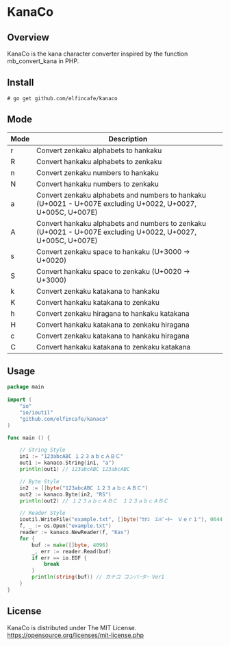 # KanaCo

## Overview
KanaCo is the kana character converter inspired by the function mb_convert_kana in PHP.

## Install

    # go get github.com/elfincafe/kanaco

## Mode

|Mode|Description|
|-|-|
|r|Convert zenkaku alphabets to hankaku|
|R|Convert hankaku alphabets to zenkaku|
|n|Convert zenkaku numbers to hankaku|
|N|Convert hankaku numbers to zenkaku|
|a|Convert zenkaku alphabets and numbers to hankaku (U+0021 - U+007E excluding U+0022, U+0027, U+005C, U+007E)|
|A|Convert hankaku alphabets and numbers to zenkaku (U+0021 - U+007E excluding U+0022, U+0027, U+005C, U+007E)|
|s|Convert zenkaku space to hankaku (U+3000 -> U+0020)|
|S|Convert hankaku space to zenkaku (U+0020 -> U+3000)|
|k|Convert zenkaku katakana to hankaku|
|K|Convert hankaku katakana to zenkaku|
|h|Convert zenkaku hiragana to hankaku katakana|
|H|Convert hankaku katakana to zenkaku hiragana|
|c|Convert zenkaku katakana to hankaku hiragana|
|C|Convert hankaku katakana to zenkaku katakana|

## Usage
```go
package main
	
import (
    "io"
    "io/ioutil"
    "github.com/elfincafe/kanaco"
)

func main () {

    // String Style
    in1 := "123abcABC １２３ａｂｃＡＢＣ"
    out1 := kanaco.String(in1, "a")
    println(out1) // 123abcABC 123abcABC

    // Byte Style
    in2 := []byte("123abcABC １２３ａｂｃＡＢＣ")
    out2 := kanaco.Byte(in2, "RS")
    println(out2) // １２３ａｂｃＡＢＣ　１２３ａｂｃＡＢＣ

    // Reader Style
    ioutil.WriteFile("example.txt", []byte("ｶﾅｺ　ｺﾝﾊﾞｰﾀｰ　Ｖｅｒ１"), 0644)
    f, _ := os.Open("example.txt")
    reader := kanaco.NewReader(f, "Kas")
    for {
        buf := make([]byte, 4096)
        _, err := reader.Read(buf)
        if err == io.EOF {
            break
        }
        println(string(buf)) // カナコ コンバｰタｰ Ver1
    }
}
```

## License
KanaCo is distributed under The MIT License.  
https://opensource.org/licenses/mit-license.php

